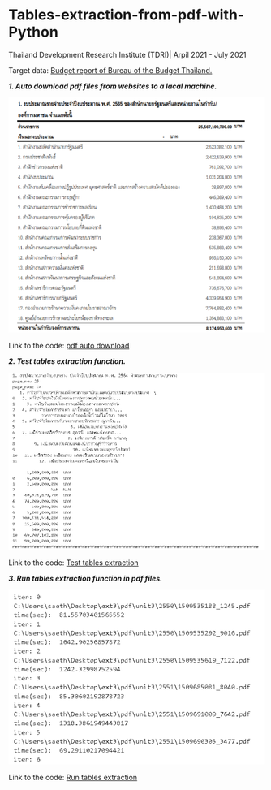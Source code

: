 # Tables-extraction-from-pdf-with-Python

Thailand Development Research Institute (TDRI)| Arpil 2021 - July 2021

Target data: [Budget report of Bureau of the Budget Thailand.](https://www.bb.go.th/topic3.php?gid=862&mid=545)

***1. Auto download pdf files from websites to a lacal machine.***

![](Images/pdfPic.png)

Link to the code: [pdf auto download](https://github.com/saeth40/Tables-extraction-from-pdf-with-Python/blob/main/AutoDownload.ipynb)

***2. Test tables extraction function.***

![](Images/pdfFunctionTest.png)

Link to the code: [Test tables extraction](https://github.com/saeth40/Tables-extraction-from-pdf-with-Python/blob/main/Test_tables_extraction.ipynb)

***3. Run tables extraction function in pdf files.***

![](Images/pdfFunctionDeploy.png)

Link to the code: [Run tables extraction](https://github.com/saeth40/Tables-extraction-from-pdf-with-Python/blob/main/Run_tables_extraction.ipynb)
